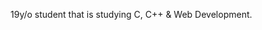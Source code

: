 19y/o student that is studying C, C++ & Web Development.
<!---
notDimchez/notDimchez is a ✨ special ✨ repository because its `README.md` (this file) appears on your GitHub profile.
You can click the Preview link to take a look at your changes.
--->
